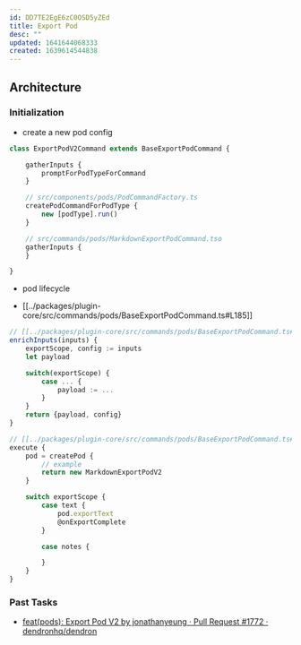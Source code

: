 ```yaml
---
id: DD7TE2EgE6zC0OSD5yZEd
title: Export Pod
desc: ""
updated: 1641644068333
created: 1639614544838
---
```


## Architecture

### Initialization

- create a new pod config

```ts
class ExportPodV2Command extends BaseExportPodCommand {

    gatherInputs {
        promptForPodTypeForCommand
    }

    // src/components/pods/PodCommandFactory.ts
    createPodCommandForPodType {
        new [podType].run()
    }

    // src/commands/pods/MarkdownExportPodCommand.tso
    gatherInputs {
    }

}
```

- pod lifecycle

- [[../packages/plugin-core/src/commands/pods/BaseExportPodCommand.ts#L185]]

```ts
// [[../packages/plugin-core/src/commands/pods/BaseExportPodCommand.ts#L77]]
enrichInputs(inputs) {
    exportScope, config := inputs
    let payload

    switch(exportScope) {
        case ... {
            payload := ...
        }
    }
    return {payload, config}
}

// [[../packages/plugin-core/src/commands/pods/BaseExportPodCommand.ts#L144]]
execute {
    pod = createPod {
        // example
        return new MarkdownExportPodV2
    }

    switch exportScope {
        case text {
            pod.exportText
            @onExportComplete
        }

        case notes {

        }
    }
}
```

### Past Tasks

- [feat(pods): Export Pod V2 by jonathanyeung · Pull Request #1772 · dendronhq/dendron](https://github.com/dendronhq/dendron/pull/1772/files)
